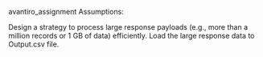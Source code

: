avantiro_assignment
Assumptions:

Design a strategy to process large response payloads (e.g., more than a million records or 1 GB of data) efficiently. Load the large response data to Output.csv file.
